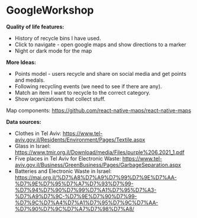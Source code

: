 # GoogleWorkshop

**Quality of life features:**

* History of recycle bins I have used.
* Click to navigate - open google maps and show directions to a marker
* Night or dark mode for the map


**More Ideas:**

* Points model - users recycle and share on social media and get points and medals.
* Following recycling events (we need to see if there are any).
* Match an item I want to recycle to the correct category.
* Show organizations that collect stuff.

Map components: https://github.com/react-native-maps/react-native-maps


**Data sources:**

* Clothes in Tel Aviv: https://www.tel-aviv.gov.il/Residents/Environment/Pages/Textile.aspx
* Glass in Israel: https://www.tmir.org.il/Download/media/Files/purple%206.2021_1.pdf
* Five places in Tel Aviv for Electronic Waste: https://www.tel-aviv.gov.il/Business/GreenBusiness/Pages/GarbageSeparation.aspx
* Batteries and Electronic Waste in Israel: https://mai.org.il/%D7%A8%D7%A9%D7%99%D7%9E%D7%AA-%D7%9E%D7%95%D7%A7%D7%93%D7%99-%D7%94%D7%90%D7%99%D7%A1%D7%95%D7%A3-%D7%A9%D7%9C-%D7%9E%D7%90%D7%99-%D7%9C%D7%A4%D7%A1%D7%95%D7%9C%D7%AA-%D7%90%D7%9C%D7%A7%D7%98%D7%A8/


